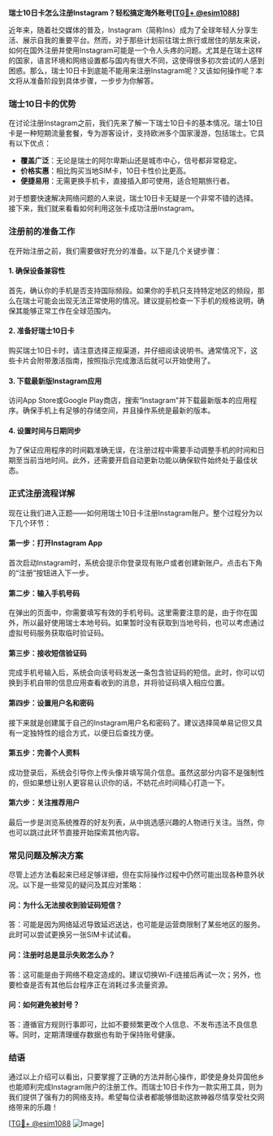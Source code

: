 **瑞士10日卡怎么注册Instagram？轻松搞定海外账号[[TG💪+ @esim1088](https://t.me/s/esim1088)]**

近年来，随着社交媒体的普及，Instagram（简称Ins）成为了全球年轻人分享生活、展示自我的重要平台。然而，对于那些计划前往瑞士旅行或居住的朋友来说，如何在国外注册并使用Instagram可能是一个令人头疼的问题。尤其是在瑞士这样的国家，语言环境和网络设置都与国内有很大不同，这使得很多初次尝试的人感到困惑。那么，瑞士10日卡到底能不能用来注册Instagram呢？又该如何操作呢？本文将从准备阶段到具体步骤，一步步为你解答。

### **瑞士10日卡的优势**
在讨论注册Instagram之前，我们先来了解一下瑞士10日卡的基本情况。瑞士10日卡是一种短期流量套餐，专为游客设计，支持欧洲多个国家漫游，包括瑞士。它具有以下优点：
- **覆盖广泛**：无论是瑞士的阿尔卑斯山还是城市中心，信号都非常稳定。
- **价格实惠**：相比购买当地SIM卡，10日卡性价比更高。
- **便捷易用**：无需更换手机卡，直接插入即可使用，适合短期旅行者。

对于想要快速解决网络问题的人来说，瑞士10日卡无疑是一个非常不错的选择。接下来，我们就来看看如何利用这张卡成功注册Instagram。

### **注册前的准备工作**
在开始注册之前，我们需要做好充分的准备。以下是几个关键步骤：

#### **1. 确保设备兼容性**
首先，确认你的手机是否支持国际频段。如果你的手机只支持特定地区的频段，那么在瑞士可能会出现无法正常使用的情况。建议提前检查一下手机的规格说明，确保其能够正常工作在全球范围内。

#### **2. 准备好瑞士10日卡**
购买瑞士10日卡时，请注意选择正规渠道，并仔细阅读说明书。通常情况下，这些卡片会附带激活指南，按照指示完成激活后就可以开始使用了。

#### **3. 下载最新版Instagram应用**
访问App Store或Google Play商店，搜索“Instagram”并下载最新版本的应用程序。确保手机上有足够的存储空间，并且操作系统是最新的版本。

#### **4. 设置时间与日期同步**
为了保证应用程序的时间戳准确无误，在注册过程中需要手动调整手机的时间和日期至当前当地时间。此外，还需要开启自动更新功能以确保软件始终处于最佳状态。

### **正式注册流程详解**
现在让我们进入正题——如何用瑞士10日卡注册Instagram账户。整个过程分为以下几个环节：

#### **第一步：打开Instagram App**
首次启动Instagram时，系统会提示你登录现有账户或者创建新账户。点击右下角的“注册”按钮进入下一步。

#### **第二步：输入手机号码**
在弹出的页面中，你需要填写有效的手机号码。这里需要注意的是，由于你在国外，所以最好使用瑞士本地号码。如果暂时没有获取到当地号码，也可以考虑通过虚拟号码服务获取临时验证码。

#### **第三步：接收短信验证码**
完成手机号输入后，系统会向该号码发送一条包含验证码的短信。此时，你可以切换到手机自带的信息应用查看收到的消息，并将验证码填入相应位置。

#### **第四步：设置用户名和密码**
接下来就是创建属于自己的Instagram用户名和密码了。建议选择简单易记但又具有一定独特性的组合方式，以便日后查找方便。

#### **第五步：完善个人资料**
成功登录后，系统会引导你上传头像并填写简介信息。虽然这部分内容不是强制性的，但如果想让别人更容易认识你的话，不妨花点时间精心打造一下。

#### **第六步：关注推荐用户**
最后一步是浏览系统推荐的好友列表，从中挑选感兴趣的人物进行关注。当然，你也可以跳过此环节直接开始探索其他内容。

### **常见问题及解决方案**
尽管上述方法看起来已经足够详细，但在实际操作过程中仍然可能出现各种意外状况。以下是一些常见的疑问及其应对策略：

#### **问：为什么无法接收到验证码短信？**
答：可能是因为网络延迟导致延迟送达，也可能是运营商限制了某些地区的服务。此时可以尝试更换另一张SIM卡试试看。

#### **问：注册时总是显示失败怎么办？**
答：这可能是由于网络不稳定造成的。建议切换Wi-Fi连接后再试一次；另外，也要检查是否有其他后台程序正在消耗过多流量资源。

#### **问：如何避免被封号？**
答：遵循官方规则行事即可，比如不要频繁更改个人信息、不发布违法不良信息等。同时，定期清理缓存数据也有助于保持账号健康。

### **结语**
通过以上介绍可以看出，只要掌握了正确的方法并耐心操作，即使是身处异国他乡也能顺利完成Instagram账户的注册工作。而瑞士10日卡作为一款实用工具，则为我们提供了强有力的网络支持。希望每位读者都能够借助这款神器尽情享受社交网络带来的乐趣！

[[TG💪+ @esim1088](https://t.me/s/esim1088) ![Image](https://i.postimg.cc/4NQfJmqS/Snipaste-2025-05-13-00-14-12.png)]